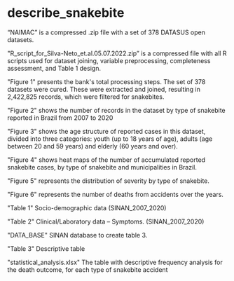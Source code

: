 # describe_snakebite
“NAIMAC” is a compressed .zip file with a set of 378 DATASUS open datasets.

"R_script_for_Silva-Neto_et.al.05.07.2022.zip” is a compressed file with all R scripts used for dataset joining, variable preprocessing, completeness assessment, and Table 1 design.

"Figure 1" presents the bank's total processing steps. The set of 378 datasets were cured. These were extracted and joined, resulting in 2,422,825 records, which were filtered for snakebites.

"Figure 2" shows the number of records in the dataset by type of snakebite reported in Brazil from 2007 to 2020

"Figure 3" shows the age structure of reported cases in this dataset, divided into three categories: youth (up to 18 years of age), adults (age between 20 and 59 years) and elderly (60 years and over).

"Figure 4" shows heat maps of the number of accumulated reported snakebite cases, by type of snakebite and municipalities in Brazil.

"Figure 5" represents the distribution of severity by type of snakebite.

"Figure 6" represents the number of deaths from accidents over the years.

"Table 1" Socio-demographic data (SINAN_2007_2020)

"Table 2" Clinical/Laboratory data – Symptoms. (SINAN_2007_2020)

"DATA_BASE" SINAN database to create table 3.

"Table 3" Descriptive table

"statistical_analysis.xlsx" The table with descriptive frequency analysis for the death outcome, for each type of snakebite accident
